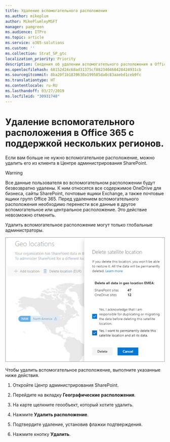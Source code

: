 ```yaml
---
title: Удаление вспомогательного расположения
ms.author: mikeplum
author: MikePlumleyMSFT
manager: pamgreen
ms.audience: ITPro
ms.topic: article
ms.service: o365-solutions
ms.custom: ''
ms.collection: Strat_SP_gtc
localization_priority: Priority
description: Сведения об удалении вспомогательного расположения в Office 365 с поддержкой нескольких регионов.
ms.openlocfilehash: 68152d24c68ad31375cf882340460428424931cb
ms.sourcegitcommit: 8ba20f1b1839630a199585da0c83aaebd1ceb9fc
ms.translationtype: HT
ms.contentlocale: ru-RU
ms.lasthandoff: 03/27/2019
ms.locfileid: "30931748"
---
```

# <a name="delete-a-satellite-location-in-office-365-multi-geo"></a>Удаление вспомогательного расположения в Office 365 с поддержкой нескольких регионов.

Если вам больше не нужно вспомогательное расположение, можно удалить его из клиента в Центре администрирования SharePoint.

> [!WARNING]
> Все данные пользователя во вспомогательном расположении будут безвозвратно удалены. К ним относятся все содержимое OneDrive для бизнеса, сайты SharePoint, почтовые ящики Exchange, а также почтовые ящики групп Office 365. Перед удалением вспомогательного расположения необходимо перенести все данные в другое вспомогательное или центральное расположение. Это действие невозможно отменить.

Удалить вспомогательное расположение могут только глобальные администраторы.

![Снимок экрана: Центр администрирования с поддержкой нескольких регионов с отображением пользовательского интерфейса для удаления географического расположения](media/multi-geo-delete-satellite-location.png)

Чтобы удалить вспомогательное расположение, выполните указанные ниже действия.

1. Откройте Центр администрирования SharePoint.

2. Перейдите на вкладку **Географические расположения**.

3. На карте щелкните геообъект, который хотите удалить.

4. Нажмите **Удалить расположение**.

5. Подтвердите удаление, установив флажки подтверждения.

6. Нажмите кнопку **Удалить**.
